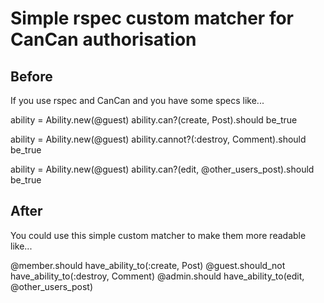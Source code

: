 Simple rspec custom matcher for CanCan authorisation
====================================================

Before
------

If you use rspec and CanCan and you have some specs like...

  ability = Ability.new(@guest)
  ability.can?(create, Post).should be_true

  ability = Ability.new(@guest)
  ability.cannot?(:destroy, Comment).should be_true

  ability = Ability.new(@guest)
  ability.can?(edit, @other_users_post).should be_true

After
-----

You could use this simple custom matcher to make them more readable like...

  @member.should have_ability_to(:create, Post)
  @guest.should_not have_ability_to(:destroy, Comment)
  @admin.should have_ability_to(edit, @other_users_post)
